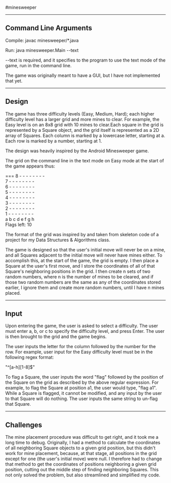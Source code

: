 #minesweeper

----------------------
Command Line Arguments
----------------------

Compile: javac minesweeper/*.java

Run: java minesweeper.Main --text

--text is required, and it specifies to the program to use the text mode of the game, run in the command line.

The game was originally meant to have a GUI, but I have not implemented that yet.

------
Design
------

The game has three difficulty levels (Easy, Medium, Hard); each higher difficulty level has a larger grid and more mines to clear. For example, the Easy level is on an 8x8 grid with 10 mines to clear.Each square in the grid is represented by a Square object, and the grid itself is represented as a 2D array of Squares. Each column is marked by a lowercase letter, starting at a. Each row is marked by a number, starting at 1.

The design was heavily inspired by the Android Minesweeper game.

The grid on the command line in the text mode on Easy mode at the start of the game appears thus:

===
 8 - - - - - - - -  
 7 - - - - - - - -  
 6 - - - - - - - -  
 5 - - - - - - - -  
 4 - - - - - - - -  
 3 - - - - - - - -  
 2 - - - - - - - -  
 1 - - - - - - - -  
   a b c d e f g h   
Flags left: 10

The format of the grid was inspired by and taken from skeleton code of a project for my Data Structures & Algorithms class.

The game is designed so that the user's initial move will never be on a mine, and all Squares adjacent to the initial move will never have mines either. To accomplish this, at the start of the game, the grid is empty. I then place a Square at the user's first move, and I store the coordinates of all of that Square's neighboring positions in the grid. I then create n sets of two random numbers, where n is the number of mines to be cleared, and if those two random numbers are the same as any of the coordinates stored earlier, I ignore them and create more random numbers, until I have n mines placed.

-----
Input
-----

Upon entering the game, the user is asked to select a difficulty. The user must enter a, b, or c to specify the difficulty level, and press Enter. The user is then brought to the grid and the game begins.

The user inputs the letter for the column followed by the number for the row. For example, user input for the Easy difficulty level must be in the following regex format:

"^[a-h][1-8]$"

To flag a Square, the user inputs the word "flag" followed by the position of the Square on the grid as described by the above regular expression. For example, to flag the Square at position a1, the user would type, "flag a1". While a Square is flagged, it cannot be modified, and any input by the user to that Square will do nothing. The user inputs the same string to un-flag that Square.

----------
Challenges
----------

The mine placement procedure was difficult to get right, and it took me a long time to debug. Originally, I had a method to calculate the coordinates of all neighboring Square objects to a given grid position, but this didn't work for mine placement, because, at that stage, all positions in the grid except for one (the user's initial move) were null. I therefore had to change that method to get the coordinates of positions neighboring a given grid position, cutting out the middle step of finding neighboring Squares. This not only solved the problem, but also streamlined and simplified my code.
